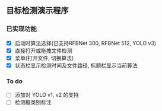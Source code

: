 ## 目标检测演示程序

### 已实现功能
 - [x] 启动时算法选择(已支持RFBNet 300, RFBNet 512, YOLO v3)
 - [x] 直接打开或拖拽文件检测
 - [x] 菜单(打开文件, 切换算法)
 - [x] 状态栏显示检测时间及文件路径, 标题栏显示当前算法

### To do
 - [ ] 添加对 YOLO v1, v2 的支持
 - [ ] 检测框类别标注